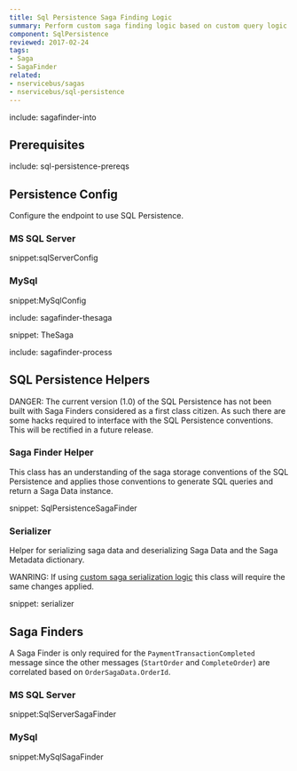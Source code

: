```yaml
---
title: Sql Persistence Saga Finding Logic
summary: Perform custom saga finding logic based on custom query logic when the Saga storage is the native Sql Persistence
component: SqlPersistence
reviewed: 2017-02-24
tags:
- Saga
- SagaFinder
related:
- nservicebus/sagas
- nservicebus/sql-persistence
---
```


include: sagafinder-into


## Prerequisites


include: sql-persistence-prereqs


## Persistence Config

Configure the endpoint to use SQL Persistence.


### MS SQL Server

snippet:sqlServerConfig


### MySql

snippet:MySqlConfig


include: sagafinder-thesaga

snippet: TheSaga

include: sagafinder-process


## SQL Persistence Helpers

DANGER: The current version (1.0) of the SQL Persistence has not been built with Saga Finders considered as a first class citizen. As such there are some hacks required to interface with the SQL Persistence conventions. This will be rectified in a future release.


### Saga Finder Helper

This class has an understanding of the saga storage conventions of the SQL Persistence and applies those conventions to generate SQL queries and return a Saga Data instance.

snippet: SqlPersistenceSagaFinder


### Serializer

Helper for serializing saga data and deserializing Saga Data and the Saga Metadata dictionary.

WANRING: If using [custom saga serialization logic](/nservicebus/sql-persistence/saga.md#json-net-settings) this class will require the same changes applied.

snippet: serializer


## Saga Finders

A Saga Finder is only required for the `PaymentTransactionCompleted` message since the other messages (`StartOrder` and `CompleteOrder`) are correlated based on `OrderSagaData.OrderId`.


### MS SQL Server

snippet:SqlServerSagaFinder


### MySql

snippet:MySqlSagaFinder
